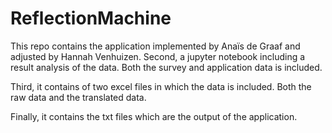 # ReflectionMachine

This repo contains the application implemented by Anaïs de Graaf and adjusted by Hannah Venhuizen.
Second, a jupyter notebook including a result analysis of the data.
Both the survey and application data is included.

Third, it contains of two excel files in which the data is included.
Both the raw data and the translated data.

Finally, it contains the txt files which are the output of the application.
